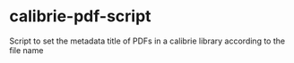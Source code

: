 # calibrie-pdf-script
Script to set the metadata title of PDFs in a calibrie library according to the file name
